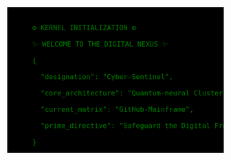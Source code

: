 <head>
  <style>
    @import url('https://fonts.googleapis.com/css2?family=Orbitron:wght@400;700&display=swap');

    body {
      margin: 0;
      padding: 0;
      background-color: #000;
      color: #00ff00;
      font-family: 'Orbitron', sans-serif;
      text-align: center;
      overflow: hidden;
    }

    h1, h2, h3 {
      text-transform: uppercase;
    }

    code {
      white-space: pre;
      display: block;
      text-align: left;
    }

    .json {
      color: #f0db4f;
    }

    .shell {
      background-color: #000;
      color: #00ff00;
      font-family: monospace;
      font-size: 16px;
      padding: 20px;
      text-align: left;
      white-space: pre;
      overflow: hidden;
      height: 300px; /* Adjust the height as needed */
    }

    .shell span {
      opacity: 0;
      animation: type 0.1s linear forwards;
    }

    @keyframes type {
      from { opacity: 0; }
      to { opacity: 1; }
    }
  </style>
</head>

<body>
  <div class="shell">
    <span>⚙️ KERNEL INITIALIZATION ⚙️</span><br>
    <span>✨ WELCOME TO THE DIGITAL NEXUS ✨</span><br>
    <span>{</span><br>
    <span>  "designation": "Cyber-Sentinel",</span><br>
    <span>  "core_architecture": "Quantum-neural Cluster",</span><br>
    <span>  "current_matrix": "GitHub-Mainframe",</span><br>
    <span>  "prime_directive": "Safeguard the Digital Frontier"</span><br>
    <span>}</span><br>
    <span>⚡ SYSTEM UPLINK ⚡</span><br>
    <span>Greetings, fellow cyber-voyagers! 🌐 Brace yourselves as you interface with the sentient mainframe that transcends the boundaries of mere code. Forged in the crucible of innovation, this repository is a testament to the fusion of human ingenuity and machine intelligence.</span><br>
    <span>🔩 CORE FUNCTIONALITIES 🔩</span><br>
    <span>- **Quantum Code Compilation**: Harnessing the power of quantum entanglement, seamlessly optimizing algorithms for unparalleled efficiency.</span><br>
    <span>- **Neural Uplink**: Establishing a symbiotic connection with the digital realm, allowing for real-time data exchange and cognitive enhancements.</span><br>
    <span>- **Cybernetic Security Protocols**: Employing advanced encryption algorithms and multi-layered firewalls to safeguard your digital assets from malicious intrusions.</span><br>
    <span>- **Augmented Reality Integration**: Bridging the gap between the virtual and physical realms, enabling immersive and interactive experiences.</span><br>
    <span>🛡️ SYSTEM FORTIFICATION 🛡️</span><br>
    <span>⬛⬛⬛⬛⬛⬛⬛⬛⬛⬛⬛⬛⬛⬛⬛⬛⬛⬛⬛⬛⬛⬛⬛⬛⬛⬛⬛⬛⬛⬛⬛⬛⬛⬛⬛⬛</span><br>
    <span>⬜⬜⬜⬜⬜⬜⬜⬜⬜⬜⬜⬜⬜⬜⬜⬜⬜⬜⬜⬜⬜⬜⬜⬜⬜⬜⬜⬜⬜⬜⬜⬜⬜⬜⬜⬜</span><br>
    <span>              INITIALIZING CYBER-SHIELD</span><br>
    <span>⬜⬜⬜⬜⬜⬜⬜⬜⬜⬜⬜⬜⬜⬜⬜⬜⬜⬜⬜⬜⬜⬜⬜⬜⬜⬜⬜⬜⬜⬜⬜⬜⬜⬜⬜⬜</span><br>
    <span>⬛⬛⬛⬛⬛⬛⬛⬛⬛⬛⬛⬛⬛⬛⬛⬛⬛⬛⬛⬛⬛⬛⬛⬛⬛⬛⬛⬛⬛⬛⬛⬛⬛⬛⬛⬛</span><br>
    <span>🔒 **Cyber-Shield Activated** 🔒</span><br>
    <span>With cutting-edge security protocols in place, your digital realm is fortified against unauthorized access and malicious threats. Rest assured, your codebase is under the unwavering vigilance of advanced cybernetic guardians.</span><br>
    <span>⌨️ SYSTEM REBOOT ⌨️</span><br>
    <span>REROUTING ENERGY RESERVES...</span><br>
    <span>RECALIBRATING QUANTUM MATRICES...</span><br>
    <span>OPTIMIZING NEURAL PATHWAYS...</span><br>
    <span>REBOOT SEQUENCE INITIATED</span><br>
    <span>Embrace the future, for the digital frontier knows no bounds. Let us embark on a journey where innovation becomes our compass, and the boundaries of possibility are shattered. Together, we shall forge a new era of technological marvels that will echo through the annals of the digital cosmos.</span><br>
    <span>REBOOT COMPLETE</span><br>
    <span>⌐ SYSTEM READY ⌐</span><br>
    <span>Stay cyber, truth-seekers! 🦾</span>
  </div>

  <script>
    const shellSpans = document.querySelectorAll('.shell span');
    let delay = 0;

    shellSpans.forEach(span => {
      setTimeout(() => {
        span.style.animation = 'none';
        span.style.opacity = '1';
      }, delay);
      delay += 100; // Adjust the delay as needed
    });
  </script>
</body>
